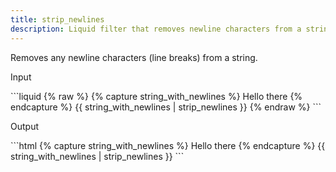 ```yaml
---
title: strip_newlines
description: Liquid filter that removes newline characters from a string.
---
```

Removes any newline characters (line breaks) from a string.
<p class="code-label">Input</p>
```liquid
{% raw %}
{% capture string_with_newlines %}
Hello
there
{% endcapture %}
{{ string_with_newlines | strip_newlines }}
{% endraw %}
```
<p class="code-label">Output</p>
```html
{% capture string_with_newlines %}
Hello
there
{% endcapture %}
{{ string_with_newlines | strip_newlines }}
```